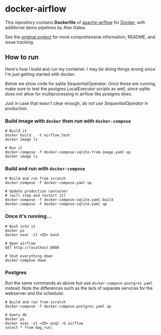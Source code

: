 # docker-airflow

This repository contains **Dockerfile** of [apache-airflow](https://github.com/apache/incubator-airflow) for [Docker](https://www.docker.com/), with additional demo pipelines by Alex Galea.

See the [original project](https://github.com/puckel/docker-airflow) for more comprehensive information, README, and issue tracking.

## How to run

Here's how I build and run my container. I may be doing things wrong since I'm just getting started with docker.

Below we show code for sqlite SequentialOperator. Once those are running, make sure to test the postgres LocalExecutor scripts as well, since sqlite does not allow for multiprocessing in airflow like postgres does.

Just in case that wasn't clear enough, *do not use SequentialOperator* in production.

### Build image with `docker` then run with `docker-compose`

```
# Build it
docker build . -t airflow_test
docker image ls

# Run it
docker-compose -f docker-compose-sqlite-from-image.yaml up
docker image ls
```

### Build and run with `docker-compose`

```
# Build and run from scratch
docker-compose -f docker-compose.yaml up

# Update production container
# (will stop and restart it)
docker-compose -f docker-compose-sqlite.yaml build
docker-compose -f docker-compose-sqlite.yaml up
```

### Once it's running...
```
# Bash into it
docker ps
docker exec -it <ID> bash

# Open airflow
GET http://localhost:8080

# Shut everything down
docker-compose down
```

### Postgres

Run the same commands as above but use `docker-compose-postgres.yaml` instead. Note the differences such as the lack of separate services for the webserver and the scheduler.

```
# Build and run from scratch
docker-compose -f docker-compose-postgres.yaml up

# Query db
docker ps
docker exec -it <ID> psql -U airflow
select * from dag_run;
```



